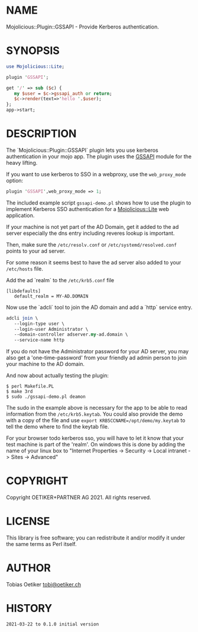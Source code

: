 # NAME

Mojolicious::Plugin::GSSAPI - Provide Kerberos authentication.

# SYNOPSIS

```perl
use Mojolicious::Lite;

plugin 'GSSAPI';

get '/' => sub ($c) {
   my $user = $c->gssapi_auth or return;
   $c->render(text=>'hello '.$user);
};
app->start;
```

# DESCRIPTION

The \`Mojolicious::Plugin::GSSAPI\` plugin lets you use kerberos authentication
in your mojo app. The plugin uses
the [GSSAPI](https://metacpan.org/pod/GSSAPI) module for the heavy lifting.

If you want to use kerberos to SSO in a webproxy, use the `web_proxy_mode` option:

```perl
plugin 'GSSAPI',web_proxy_mode => 1;
```

The included example script `gssapi-demo.pl` shows how to use the plugin
to implement Kerberos SSO authentication for a [Mojolicious::Lite](https://metacpan.org/pod/Mojolicious%3A%3ALite) web application.

If your machine is not yet part of the AD Domain, get it added to the ad server especially the dns entry including reveres lookup is important.

Then, make sure the `/etc/resolv.conf` or `/etc/systemd/resolved.conf` points to your ad server.

For some reason it seems best to have the ad server also added to your `/etc/hosts` file.

Add the ad \`realm\` to the `/etc/krb5.conf` file

```
[libdefaults]
   default_realm = MY-AD.DOMAIN
```

Now use the \`adcli\` tool to join the AD domain and add a \`http\` service entry.

```perl
adcli join \
   --login-type user \
   --login-user Administrator \
   --domain-controller adserver.my-ad.domain \
   --service-name http
```

If you do not have the Administrator password for your AD server, you may also get a 'one-time-password' from your friendly ad admin person to join your machine to the AD domain.

And now about actually testing the plugin: 

```
$ perl Makefile.PL
$ make 3rd
$ sudo ./gssapi-demo.pl deamon
```

The sudo in the example above is necessary for the app to be able to read information from the `/etc/krb5.keytab`. You could also provide the demo with a copy of the file and use `export KRB5CCNAME=/opt/demo/my.keytab` to tell the demo where to find the keytab file.

For your browser todo kerberos sso, you will have to let it know that your test machine is part of the 'realm'. On windows this is done by adding the name of your linux box to "Internet Properties -> Security -> Local intranet -> Sites -> Advanced"

# COPYRIGHT

Copyright OETIKER+PARTNER AG 2021. All rights reserved.

# LICENSE

This library is free software; you can redistribute it and/or modify
it under the same terms as Perl itself.

# AUTHOR

Tobias Oetiker <tobi@oetiker.ch>

# HISTORY

```
2021-03-22 to 0.1.0 initial version
```
